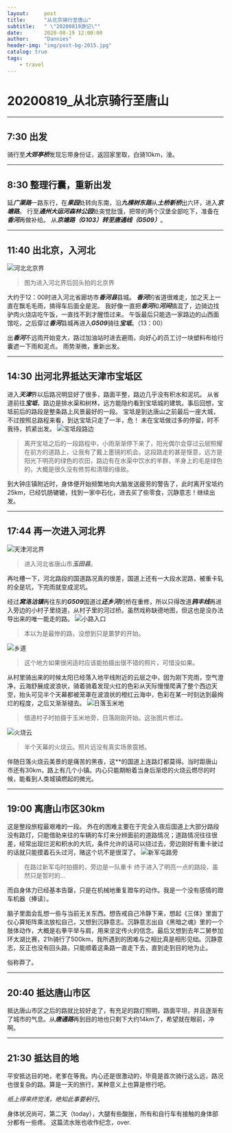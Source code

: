 ```yaml
---
layout:     post
title:      "从北京骑行至唐山"
subtitle:   " \"20200819游记\""
date:       2020-08-19 12:00:00
author:     "Dannies"
header-img: "img/post-bg-2015.jpg"
catalog: true
tags:
    - travel
---
```

# 20200819_从北京骑行至唐山
***
## 7:30 出发
骑行至***大郊亭桥***发现忘带身份证，返回家里取，白骑10km，淦。
***
## 8:30 整理行囊，重新出发
延***广渠路***一路东行，在***果园***处转向东南，沿***九棵树东路***从***土桥新桥***出六环，进入***京塘路***。
行至***通州大运河森林公园***处突觉肚饿，把带的两个汉堡全部吃下，准备在***香河***再做补给。
从***京塘路（G103）***转至***唐通线（G509）***。
***
## 11:40 出北京，入河北
![河北北京界](/pic/20200819/20200819-1河北北京界.jpg)
>图为进入河北界后回头拍的北京界

大约于12：00时进入河北省廊坊市***香河县***县城。
***香河***的省道很难走，加之天上一直在飘毛毛雨，搞得车后面全是泥。
我好像一直把***香河***和***河间***搞混了，边骑边找驴肉火烧店吃午饭，一直找不到才醒悟过来。
午饭最后只能选一家路边的山西面馆吃，之后穿过***香河***县城再进入***G509***骑往***宝坻***。（13：00）

出***香河***不远雨开始变大，路过加油站时进去避雨，向好心的员工讨一块塑料布给行囊遮一下雨和泥点。
雨势渐微，重新出发。
***
## 14:30 出河北界抵达天津市宝坻区
进入***天津***界以后路况明显好了很多，路面平整，路边几乎没有积水和泥坑。
从省道前往***宝坻***，路边是排水渠和树林，远方能隐约看到宝坻城的建筑。事后回想，宝坻前后的路段是整条路上风景最好的一段。
宝坻是到达唐山之前最后一座大城，不过按照总路程来看，到达宝坻只走了一半，危！
未在宝坻做过多的停留，时不我待，抓紧出发。
![宝坻段路边](/pic/20200819/20200819-2G509宝坻段路边.jpg)
>离开宝坻之后的一段路程中，小雨渐渐停下来了，阳光偶尔会穿过云层照耀在前方的道路上，让我有了戴上墨镜的机会。这段路走的甚是惬意，远方是阳光下明亮的绿色的农田，路边有在水渠中饮水的羊群，羊身上的毛是绿色的，大概是很久没有修剪和清理的缘故。

到大钟庄镇附近时，身体便开始频繁地向大脑发送疲劳的警告了，此时离开宝坻约25km，已经饥肠辘辘，找到一家中石化，进去买了些零食，沉静意志！继续出发。
***
## 17:44 再一次进入河北界
![天津河北界](/pic/20200819/20200819-3天津河北界.jpg)
>进入河北省唐山市***玉田县***。

再吐槽一下，河北路段的国道路况真的很差，国道上还有一大段水泥路，被重卡轧的全是坑，下完雨就变成泥坑。

经过***窝洛沽镇***再往东的***G509***国道过***还乡河***的桥在重修，所以只得改道***鸦丰线***再进入旁边的小村子里绕道，从村子里的河过桥。虽然戏称缺德地图，但这也是没办法导出来的唯一能走的路。
![小路入口](/pic/20200819/20200819-4小路入口.jpg)
>本以为是最惨的路，没想到只是噩梦的开始。

![乡道](/pic/20200819/20200819-5乡道.jpg)
>这个地方如果很闲适时应该能拍摄出很不错的照片，可惜没如果。

从村里骑出来的时候太阳已经落入地平线附近的云层之中，因为刚下完雨，空气澄净，云海舒展成波浪状，骑着骑着发现火红的色彩从天际慢慢爬满了整个西边天空，抬头可见半个天幕都被笼罩在波浪状的橙红云海中，色彩在某一时刻达到最绚烂的程度，之后又渐渐褪去。
![日落玉米地](/pic/20200819/20200819-6日落玉米地.jpg)
>借道村子时拍摄于玉米地旁，日落刚刚开始。这张图片修过。

![火烧云](/pic/20200819/20200819-7火烧云.jpg)
>半个天幕的火烧云。照片远没有真实场景震撼。

伴随日落火烧云美景的是痛苦的黑夜，这**的国道上连路灯都莫得。当时距唐山市还有30km，路上有几个小镇。内心只能期盼着当身后渐熄的火烧云燃尽的时候，能看到人类城镇燃起的微光。
***
## 19:00 离唐山市区30km
这是整段旅程最艰难的一段。
外在的困难主要在于完全入夜后国道上大部分路段没有路灯，只能借助来往的车辆的车灯来分辨面前的道路情况；道路情况往往很差，经常出现烂泥和积水的大坑，条件允许的话可以绕过去，旁边刚好有重卡驶过的话就只能摸着石头过河，赌这个坑不是很深了。
![新军屯路旁](/pic/20200819/20200819-8新军屯路旁.jpg)
>在路过新军屯时拍摄的，旁边是一队重卡
终于进入了明亮一点的路段，虽然只是暂时的…

而自身体力已经基本告罄，只是在机械地重复蹬车的动作。我是一个没有感情的蹬车机器（捧读）。

脑子里面会乱想一些与当前无关东西。想告戒自己冷静下来，想起《三体》里面丁仪心算矩阵乘法放松自己，又想到沉静意志。沉静意志出自《黑暗之魂》里的一个肢体动作，大概是右拳平举与肩，用来坚定传火的信念。最后又想到去年二舅参加环太湖比赛，21h骑行了500km，我所遇到的困难与之相比真是相形见绌。沉静意志，反正也没有回头路，只能顺着这条路一直走下去，直到走到目的地为止。

俗称莽了。
***
## 20:40 抵达唐山市区
抵达唐山市区之后的路就比较好走了，有充足的路灯照明，路面平坦，并且逐渐有了城市的气息。从***唐通路***再到目的地也只剩下大约14km了，希望就在眼前，冲啊。
***
## 21:30 抵达目的地
平安抵达目的地，老爹在等我。内心还是很激动的，毕竟是首次骑行这么远，路况也很复杂的路。算是一天的旅行，某种意义上也算是修行吧。

*纸上得来终觉浅，绝知此事要躬行*。

身体状况尚可，第二天（today），大腿有些酸胀，所有和自行车有接触的身体部分都有一些疼。
这篇流水账也收作纪念，over.
